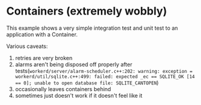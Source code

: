 # Containers (extremely wobbly)

This example shows a very simple integration test and unit test to an application with a Container.

Various caveats:

1. retries are very broken
2. alarms aren't being disposed off properly after tests(`workerd/server/alarm-scheduler.c++:202: warning: exception = workerd/util/sqlite.c++:499: failed: expected _ec == SQLITE_OK [14 == 0]; unable to open database file: SQLITE_CANTOPEN`)
3. occasionally leaves containers behind
4. sometimes just doesn't work if it doesn't feel like it
